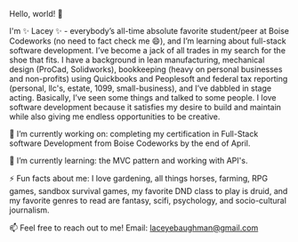Hello, world! 👋

I'm ✨ Lacey ✨ - everybody’s all-time absolute favorite student/peer at Boise Codeworks (no need to fact check me 😄), 
and I’m learning about full-stack software development. I’ve become a jack of all trades in my search for the shoe that fits. 
I have a background in lean manufacturing, mechanical design (ProCad, Solidworks), bookkeeping (heavy on personal businesses and non-profits) using Quickbooks and Peoplesoft and federal tax reporting (personal, llc's, estate, 1099, small-business), and I’ve dabbled in stage acting. Basically, I’ve seen some things and 
talked to some people. I love software development because it satisfies my desire to build and maintain while also giving me 
endless opportunities to be creative. 

🔭 I’m currently working on: completing my certification in Full-Stack software Development from Boise Codeworks by the end of April. 

🌱 I’m currently learning: the MVC pattern and working with API's. 

⚡ Fun facts about me: I love gardening, all things horses, farming, RPG games, sandbox survival games, my favorite DND class to play is druid, and my favorite genres to read are fantasy, scifi, psychology, and socio-cultural journalism. 

📫  Feel free to reach out to me!
Email: laceyebaughman@gmail.com
